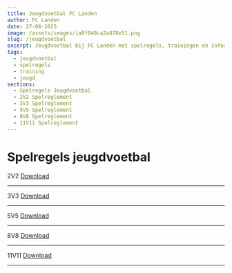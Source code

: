 ```yaml
---
title: Jeugdvoetbal FC Landen
author: FC Landen
date: 27-08-2025
image: /assets/images/ia8f048ca2a878e51.png
slug: /jeugdvoetbal
excerpt: Jeugdvoetbal bij FC Landen met spelregels, trainingen en informatie voor alle jeugdcategorieën.
tags:
  - jeugdvoetbal
  - spelregels
  - training
  - jeugd
sections:
  - Spelregels Jeugdvoetbal
  - 2V2 Spelreglement
  - 3V3 Spelreglement
  - 5V5 Spelreglement
  - 8V8 Spelreglement
  - 11V11 Spelreglement
---
```


# Spelregels jeugdvoetbal

2V2 [Download](assets/documents/2V2_Spelreglement_jeugdvoetbal_2023_poster_individueel.pdf)

---

3V3 [Download](assets/documents/3V3_Spelreglement_jeugdvoetbal_2023_poster_individueel.pdf)

---

5V5 [Download](assets/documents/5V5_Spelreglement_jeugdvoetbal_2023_poster_individueel.pdf)

---

8V8 [Download](assets/documents/8V8_Spelreglement_jeugdvoetbal_2023_poster_individueel.pdf)

---

11V11 [Download](assets/documents/11V11_Spelreglement_jeugdvoetbal_2023_poster_individueel.pdf)

---





